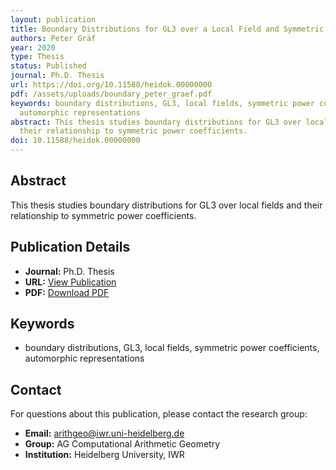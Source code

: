 ```yaml
---
layout: publication
title: Boundary Distributions for GL3 over a Local Field and Symmetric Power Coefficients
authors: Peter Gräf
year: 2020
type: Thesis
status: Published
journal: Ph.D. Thesis
url: https://doi.org/10.11588/heidok.00000000
pdf: /assets/uploads/boundary_peter_graef.pdf
keywords: boundary distributions, GL3, local fields, symmetric power coefficients,
  automorphic representations
abstract: This thesis studies boundary distributions for GL3 over local fields and
  their relationship to symmetric power coefficients.
doi: 10.11588/heidok.00000000
---
```



## Abstract

This thesis studies boundary distributions for GL3 over local fields and their relationship to symmetric power coefficients.

## Publication Details

- **Journal:** Ph.D. Thesis
- **URL:** [View Publication](https://doi.org/10.11588/heidok.00000000)
- **PDF:** [Download PDF](/assets/uploads/boundary_peter_graef.pdf)

## Keywords

- boundary distributions, GL3, local fields, symmetric power coefficients, automorphic representations


## Contact

For questions about this publication, please contact the research group:
- **Email:** arithgeo@iwr.uni-heidelberg.de
- **Group:** AG Computational Arithmetic Geometry
- **Institution:** Heidelberg University, IWR